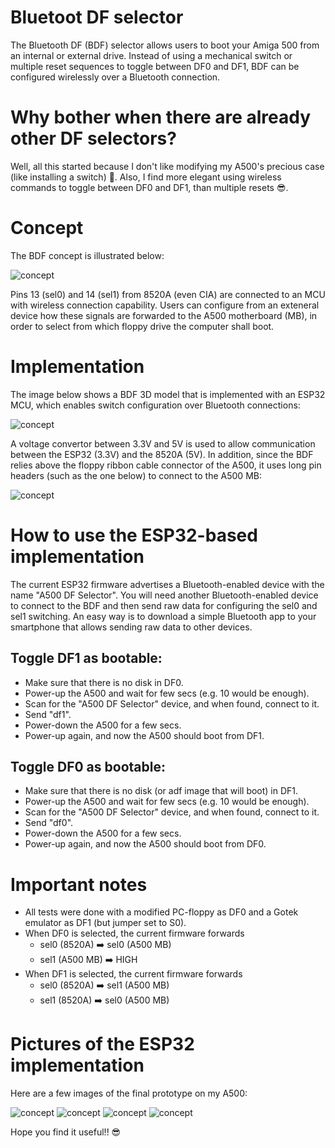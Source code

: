 # Bluetoot DF selector
 The Bluetooth DF (BDF) selector allows users to boot your Amiga 500 from an internal or external drive. Instead of using a mechanical switch or multiple reset sequences to toggle between DF0 and DF1, BDF can be configured wirelessly over a Bluetooth connection. 
 
# Why bother when there are already other DF selectors?
Well, all this started because I don't like modifying my A500's precious case (like installing a switch) 🙂. Also, I find more elegant using wireless commands to toggle between DF0 and DF1, than multiple resets 😎.
 
# Concept
The BDF concept is illustrated below: 

![concept](/images/concept.png)

Pins 13 (sel0) and 14 (sel1) from 8520A (even CIA) are connected to an MCU with wireless connection capability. Users can configure from an exteneral device how these signals are forwarded to the A500 motherboard (MB), in order to select from which floppy drive the computer shall boot. 

# Implementation
The image below shows a BDF 3D model that is implemented with an ESP32 MCU, which enables switch configuration over Bluetooth connections:

![concept](/images/df_selector_3d_model.png)

A voltage convertor between 3.3V and 5V is used to allow communication between the ESP32 (3.3V) and the 8520A (5V). In addition, since the BDF relies above the floppy ribbon cable connector of the A500, it uses long pin headers (such as the one below) to connect to the A500 MB:

![concept](/images/long_pin_headers.jpg)

# How to use the ESP32-based implementation
The current ESP32 firmware advertises a Bluetooth-enabled device with the name "A500 DF Selector". You will need another Bluetooth-enabled device to connect to the BDF and then send raw data for configuring the sel0 and sel1 switching. An easy way is to download a simple Bluetooth app to your smartphone that allows sending raw data to other devices. 

## Toggle DF1 as bootable:

* Make sure that there is no disk in DF0.
* Power-up the A500 and wait for few secs (e.g. 10 would be enough).
* Scan for the "A500 DF Selector" device, and when found, connect to it.
* Send "df1".
* Power-down the A500 for a few secs.
* Power-up again, and now the A500 should boot from DF1.

## Toggle DF0 as bootable:

* Make sure that there is no disk (or adf image that will boot) in DF1.
* Power-up the A500 and wait for few secs (e.g. 10 would be enough).
* Scan for the "A500 DF Selector" device, and when found, connect to it.
* Send "df0".
* Power-down the A500 for a few secs.
* Power-up again, and now the A500 should boot from DF0.

# Important notes
- All tests were done with a modified PC-floppy as DF0 and a Gotek emulator as DF1 (but jumper set to S0).
- When DF0 is selected, the current firmware forwards 
  - sel0 (8520A) ➡️ sel0 (A500 MB)
  - sel1 (A500 MB) ➡️ HIGH
- When DF1 is selected, the current firmware forwards 
  - sel0 (8520A) ➡️ sel1 (A500 MB)
  - sel1 (8520A) ➡️ sel0 (A500 MB)

# Pictures of the ESP32 implementation
Here are a few images of the final prototype on my A500:

![concept](/images/image1.jpg)
![concept](/images/image2.jpg)
![concept](/images/image3.jpg)
![concept](/images/image4.jpg)

Hope you find it useful!! 😎
